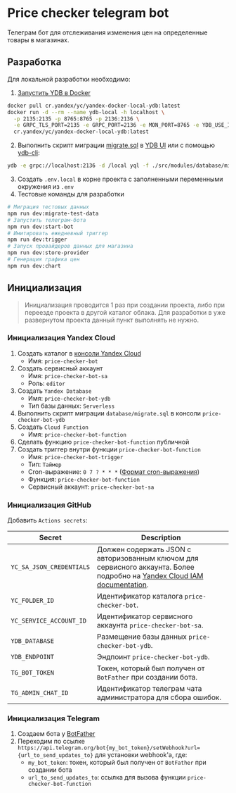 # Price checker telegram bot

Телеграм бот для отслеживания изменения цен на определенные товары в магазинах.

## Разработка

Для локальной разработки необходимо:

1. [Запустить YDB в Docker](https://cloud.yandex.ru/docs/ydb/getting_started/self_hosted/ydb_docker)

```sh
docker pull cr.yandex/yc/yandex-docker-local-ydb:latest
docker run -d --rm --name ydb-local -h localhost \
  -p 2135:2135 -p 8765:8765 -p 2136:2136 \
  -e GRPC_TLS_PORT=2135 -e GRPC_PORT=2136 -e MON_PORT=8765 -e YDB_USE_IN_MEMORY_PDISKS=true \
  cr.yandex/yc/yandex-docker-local-ydb:latest
```

2. Выполнить скрипт миграции [migrate.sql](src/modules/database/migrate.sql) в [YDB UI](http://localhost:8765/) или с помощью [ydb-cli](https://ydb.tech/ru/docs/reference/ydb-cli/):

```sh
ydb -e grpc://localhost:2136 -d /local yql -f ./src/modules/database/migrate.sql
```

3. Создать `.env.local` в корне проекта с заполненными переменными окружения из `.env`
4. Тестовые команды для разработки

```sh
# Миграция тестовых данных
npm run dev:migrate-test-data
# Запустить телеграм-бота
npm run dev:start-bot
# Имитировать ежедневный триггер
npm run dev:trigger
# Запуск провайдеров данных для магазина
npm run dev:store-provider
# Генерация графика цен
npm run dev:chart
```

## Инициализация

> Инициализация проводится 1 раз при создании проекта, либо при переезде проекта в другой каталог облака. Для разработки в уже развернутом проекта данный пункт выполнять не нужно.

### Инициализация Yandex Cloud

1. Создать каталог в [консоли Yandex Cloud](https://console.cloud.yandex.ru/cloud)
    - Имя: `price-checker-bot`
2. Создать сервисный аккаунт
    - Имя: `price-checker-bot-sa`
    - Роль: `editor`
3. Создать `Yandex Database`
    - Имя: `price-checker-bot-ydb`
    - Тип базы данных: `Serverless`
4. Выполнить скрипт миграции `database/migrate.sql` в консоли `price-checker-bot-ydb`
5. Создать `Cloud Function`
    - Имя: `price-checker-bot-function`
6. Сделать функцию `price-checker-bot-function` публичной
7. Создать триггер внутри функции `price-checker-bot-function`
    - Имя: `price-checker-bot-trigger`
    - Тип: `Таймер`
    - Cron-выражение: `0 7 ? * * *` ([Формат cron-выражения](https://cloud.yandex.ru/docs/functions/concepts/trigger/timer#cron-expression))
    - Функция: `price-checker-bot-function`
    - Сервисный аккаунт: `price-checker-bot-sa`

### Инициализация GitHub

Добавить `Actions secrets`:

| Secret                   | Description                                                                                                                                                                                                   |
| ------------------------ | ------------------------------------------------------------------------------------------------------------------------------------------------------------------------------------------------------------- |
| `YC_SA_JSON_CREDENTIALS` | Должен содержать JSON с авторизованным ключом для сервисного аккаунта. Более подробно на [Yandex Cloud IAM documentation](https://cloud.yandex.ru/docs/container-registry/operations/authentication#sa-json). |
| `YC_FOLDER_ID`           | Идентификатор каталога `price-checker-bot`.                                                                                                                                                                   |
| `YC_SERVICE_ACCOUNT_ID`  | Идентификатор сервисного аккаунта `price-checker-bot-sa`.                                                                                                                                                     |
| `YDB_DATABASE`           | Размещение базы данных `price-checker-bot-ydb`.                                                                                                                                                               |
| `YDB_ENDPOINT`           | Эндпоинт `price-checker-bot-ydb`.                                                                                                                                                                             |
| `TG_BOT_TOKEN`           | Токен, который был получен от `BotFather` при создании бота.                                                                                                                                                  |
| `TG_ADMIN_CHAT_ID`       | Идентификатор телеграм чата администратора для сбора ошибок.                                                                                                                                                  |

### Инициализация Telegram

1. Создаем бота у [BotFather](https://t.me/BotFather)
2. Переходим по ссылке `https://api.telegram.org/bot{my_bot_token}/setWebhook?url={url_to_send_updates_to}` для установки webhook'а, где:
    - `my_bot_token`: токен, который был получен от `BotFather` при создании бота
    - `url_to_send_updates_to`: ссылка для вызова функции `price-checker-bot-function`
